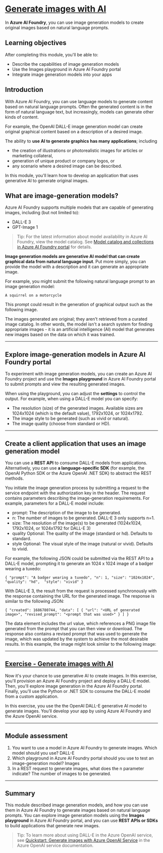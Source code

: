 # [Generate images with AI](https://learn.microsoft.com/en-us/training/modules/generate-images-azure-openai/)

In **Azure AI Foundry**, you can use image generation models to create original images based on natural language prompts.

## Learning objectives
After completing this module, you'll be able to:

- Describe the capabilities of image generation models
- Use the Images playground in Azure AI Foundry portal
- Integrate image generation models into your apps

## Introduction

With Azure AI Foundry, you can use language models to generate content based on natural language prompts. Often the generated content is in the form of natural language text, but increasingly, models can generate other kinds of content.

For example, the OpenAI DALL-E image generation model can create original graphical content based on a description of a desired image.

The ability to **use AI to generate graphics has many applications**; including 
- the creation of illustrations or photorealistic images for articles or marketing collateral, 
- generation of unique product or company logos, or 
- any scenario where a desired image can be described.

In this module, you'll learn how to develop an application that uses generative AI to generate original images.

## What are image-generation models?

Azure AI Foundry supports multiple models that are capable of generating images, including (but not limited to):

- DALL-E 3
- GPT-Image 1

> Tip: For the latest information about model availability in Azure AI Foundry, view the model catalog. See [Model catalog and collections in Azure AI Foundry portal](https://learn.microsoft.com/en-us/azure/ai-foundry/how-to/model-catalog-overview) for details.

**Image generation models are generative AI model that can create graphical data from natural language input**. Put more simply, you can provide the model with a description and it can generate an appropriate image.

For example, you might submit the following natural language prompt to an image generation model:

`A squirrel on a motorcycle`

This prompt could result in the generation of graphical output such as the following image.

The images generated are original; they aren't retrieved from a curated image catalog. In other words, the model isn't a search system for finding appropriate images - it is an artificial intelligence (AI) model that generates new images based on the data on which it was trained.

---

## Explore image-generation models in Azure AI Foundry portal

To experiment with image generation models, you can create an Azure AI Foundry project and use the **Images playground** in Azure AI Foundry portal to submit prompts and view the resulting generated images.

When using the playground, you can adjust the **settings** to control the output. For example, when using a DALL-E model you can specify:

- The resolution (size) of the generated images. Available sizes are 1024x1024 (which is the default value), 1792x1024, or 1024x1792.
- The image style to be generated (such as vivid or natural).
- The image quality (choose from standard or HD).

---

## Create a client application that uses an image generation model

You can use a **REST API** to consume DALL-E models from applications. Alternatively, you can use **a language-specific SDK** (for example, the OpenAI Python SDK or the Azure OpenAI .NET SDK) to abstract the REST methods.

You initiate the image generation process by submitting a request to the service endpoint with the authorization key in the header. The request contains parameters describing the image-generation requirements. For example, parameters for a DALL-E model include:

- prompt: The description of the image to be generated.
- n: The number of images to be generated. DALL-E 3 only supports n=1.
- size: The resolution of the image(s) to be generated (1024x1024, 1792x1024, or 1024x1792 for DALL-E 3)
- quality Optional: The quality of the image (standard or hd). Defaults to standard.
- style Optional: The visual style of the image (natural or vivid). Defaults to vivid.

For example, the following JSON could be submitted via the REST API to a DALL-E model, prompting it to generate an 1024 x 1024 image of a badger wearing a tuxedo:

`{
    "prompt": "A badger wearing a tuxedo",
    "n": 1,
    "size": "1024x1024",
    "quality": "hd", 
    "style": "vivid"
}`

With DALL-E 3, the result from the request is processed synchronously with the response containing the URL for the generated image. The response is similar to the following JSON:

`{
    "created": 1686780744,
    "data": [
        {
            "url": "<URL of generated image>",
            "revised_prompt": "<prompt that was used>"
        }
    ]
}`

The data element includes the url value, which references a PNG image file generated from the prompt that you can then view or download. The response also contains a revised prompt that was used to generate the image, which was updated by the system to achieve the most desirable results. In this example, the image might look similar to the following image:

---

## [Exercise - Generate images with AI](https://microsoftlearning.github.io/mslearn-ai-vision/Instructions/Exercises/09-dall-e.html#create-a-client-application)

Now it's your chance to use generative AI to create images. In this exercise, you'll provision an Azure AI Foundry project and deploy a DALL-E model. Then, you'll explore image generation in the Azure AI Foundry portal. Finally, you'll use the Python or .NET SDK to consume the DALL-E model from a custom application.

In this exercise, you use the the OpenAI DALL-E generative AI model to generate images. You’ll develop your app by using Azure AI Foundry and the Azure OpenAI service.

---

## Module assessment

1. You want to use a model in Azure AI Foundry to generate images. Which model should you use? DALL-E 
2. Which playground in Azure AI Foundry portal should you use to test an image-generation model? Images
3. In a REST request to generate images, what does the n parameter indicate? The number of images to be generated.

---

## Summary

This module described image generation models, and how you can use them in Azure AI Foundry to generate images based on natural language prompts. You can explore image generation models using the **Images playground** in Azure AI Foundry portal, and you can use **REST APIs or SDKs** to build applications that generate new images.

> Tip: To learn more about using DALL-E in the Azure OpenAI service, see [Quickstart: Generate images with Azure OpenAI Service](https://learn.microsoft.com/en-us/azure/ai-services/openai/dall-e-quickstart) in the Azure OpenAI service documentation.